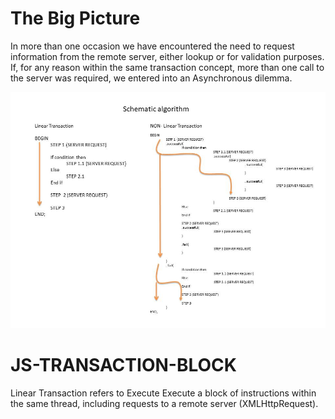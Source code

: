 # The Big Picture

In more than one occasion we have encountered the need to request information from the remote server, either lookup or for validation purposes. If, for any reason within the same transaction concept, more than one call to the server was required, we entered into an Asynchronous dilemma.


![The Big Picture](JS-FORMS-FullStack-Web-Application-development.jpg)

# JS-TRANSACTION-BLOCK
 Linear Transaction refers to Execute Execute a block of instructions within the same thread, including requests to a remote server (XMLHttpRequest).
